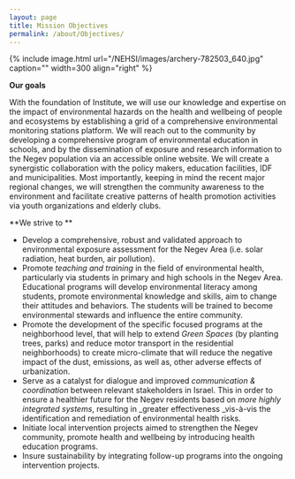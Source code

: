 ```yaml
---
layout: page
title: Mission Objectives
permalink: /about/Objectives/
---
```


{% include image.html url="/NEHSI/images/archery-782503_640.jpg" caption="" width=300 align="right" %}


[]()

**Our
goals**

With
the foundation of Institute, we will use our knowledge and expertise
on the impact of environmental hazards on the health and wellbeing of
people and ecosystems by
establishing a grid of a comprehensive environmental monitoring
stations platform. We will reach out to the community by developing a
comprehensive program of environmental education in schools, and by
the dissemination of exposure and research information to the Negev
population via an accessible online website.  We will create a
synergistic collaboration with the policy makers, education
facilities, IDF and municipalities. Most importantly, keeping in mind
the recent major regional changes, we will strengthen the community
awareness to the environment and facilitate creative patterns of
health promotion activities via youth organizations and elderly
clubs.

**We strive to **

- Develop
	a comprehensive, robust and validated approach to environmental
	exposure assessment for the Negev Area (i.e. solar radiation, heat
	burden, air pollution).   
- Promote
	_teaching
	and training_
	in the field of environmental health, particularly via students in
	primary and high schools in the Negev Area. Educational programs
	will develop environmental literacy among students, promote
	environmental knowledge and skills, aim to change their attitudes
	and behaviors. The students will be trained to become environmental
	stewards and influence the entire community. 
- Promote
	the development of the specific focused programs at the neighborhood
	level, that will help to extend  _Green
	Spaces_
	(by planting trees, parks) and reduce motor transport in the
	residential neighborhoods) to create micro-climate that will reduce
	the negative impact of the dust, emissions, as well as, other 
	adverse effects of urbanization. 
- Serve
	as a catalyst for dialogue and improved _communication
	& coordination_
	between relevant stakeholders in Israel.  This in order to ensure a
	healthier future for the Negev residents based on _more
	highly integrated systems_,
	resulting in _greater
	effectiveness _vis-à-vis
	the identification and remediation of environmental health risks. 
- Initiate
	local intervention projects aimed to strengthen the Negev community,
	promote health and wellbeing by introducing health education
	programs. 
- Insure
	sustainability by integrating follow-up programs into the ongoing
	intervention projects. 
